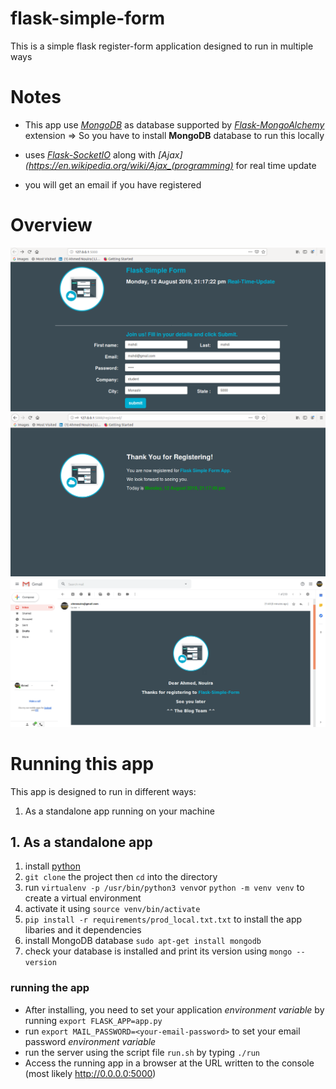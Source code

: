 # flask-simple-form
This is a simple flask register-form application designed to run in multiple ways

# Notes
* This app use _[MongoDB](https://www.mongodb.com/)_ as database supported by _[Flask-MongoAlchemy](https://pythonhosted.org/Flask-MongoAlchemy/)_ extension
=> So you have to install **MongoDB** database to run this locally 
 
* uses _[Flask-SocketIO](https://github.com/miguelgrinberg/Flask-SocketIO)_ along with _[Ajax](https://en.wikipedia.org/wiki/Ajax_(programming)_ for real time update

* you will get an email if you have registered 

# Overview
![index](/img/index.png)
![registered](/img/registered.png)
![email](/img/email.png)

# Running this app


This app is designed to run in different ways:
1. As a standalone app running on your machine

## 1. As a standalone app

1. install [python](https://www.python.org/) 
2. `git clone` the project then `cd` into the directory
3. run `virtualenv -p /usr/bin/python3 venv`or `python -m venv venv` to create a virtual environment
4. activate it using `source venv/bin/activate`
5. `pip install -r requirements/prod_local.txt.txt` to install the app libaries and it dependencies
6. install MongoDB database `sudo apt-get install mongodb`
7. check your database is installed and print its version using `mongo --version`

### running the app

* After installing, you need to set your application _environment variable_ by running `export FLASK_APP=app.py`
* run `export MAIL_PASSWORD=<your-email-password>` to set your email password _environment variable_ 
* run the server using the script file `run.sh` by typing `./run`
* Access the running app in a browser at the URL written to the console (most likely http://0.0.0.0:5000)
 
